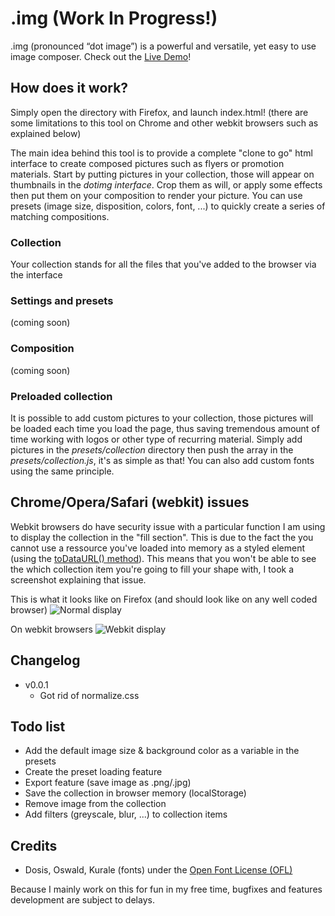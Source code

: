 # .img (Work In Progress!)
.img (pronounced “dot image”) is a powerful and versatile, yet easy to use image composer.
Check out the [Live Demo](http://bonjourinternet.top/lab/dotimg/index.html)!

## How does it work?
Simply open the directory with Firefox, and launch index.html! (there are some limitations to this tool on Chrome and other webkit browsers such as explained below)

The main idea behind this tool is to provide a complete "clone to go" html interface to create composed pictures such as flyers or promotion materials. Start by putting pictures in your collection, those will appear on thumbnails in the _dotimg interface_. Crop them as will, or apply some effects then put them on your composition to render your picture. You can use presets (image size, disposition, colors, font, ...) to quickly create a series of matching compositions.

### Collection
Your collection stands for all the files that you've added to the browser via the interface

### Settings and presets
(coming soon)

### Composition
(coming soon)

### Preloaded collection
It is possible to add custom pictures to your collection, those pictures will be loaded each time you load the page, thus saving tremendous amount of time working with logos or other type of recurring material.
Simply add pictures in the *presets/collection* directory then push the array in the *presets/collection.js*, it's as simple as that! You can also add custom fonts using the same principle.

## Chrome/Opera/Safari (webkit) issues
Webkit browsers do have security issue with a particular function I am using to display the collection in the "fill section". This is due to the fact the you cannot use a ressource you've loaded into memory as a styled element (using the [toDataURL() method](https://developer.mozilla.org/en-US/docs/Web/API/HTMLCanvasElement/toDataURL)). This means that you won't be able to see the which collection item you're going to fill your shape with, I took a screenshot explaining that issue.


This is what it looks like on Firefox (and should look like on any well coded browser)
![Normal display](http://bonjourinternet.top/upload/_img_onff.png "Normal Display")


On webkit browsers
![Webkit display](http://bonjourinternet.top/upload/_img_wkitbug.png "Webkit Display")

## Changelog
* v0.0.1
  * Got rid of normalize.css

## Todo list
* Add the default image size & background color as a variable in the presets
* Create the preset loading feature
* Export feature (save image as .png/.jpg)
* Save the collection in browser memory (localStorage)
* Remove image from the collection
* Add filters (greyscale, blur, ...) to collection items


## Credits
* Dosis, Oswald, Kurale (fonts) under the [Open Font License (OFL)](http://scripts.sil.org/cms/scripts/page.php?site_id=nrsi&id=OFL)

Because I mainly work on this for fun in my free time, bugfixes and features development are subject to delays.

